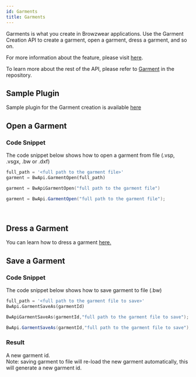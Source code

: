 ```yaml
---
id: Garments
title: Garments
---
```


Garments is what you create in Browzwear applications. Use the Garment Creation API to create a garment, open a garment, dress a garment, and so on.

For more information about the feature, please visit <a href="https://support.browzwear.com/VStitcher/basic.htm" target="_blank">here</a>.

To learn more about the rest of the API, please refer to <a href="https://gitlab.com/browzwear/share/open-platform/client-api/-/blob/master/BWPlugin/include/CAD/BWPluginAPI_Garment.h" target="_blank">Garment</a> in the repository.

## Sample Plugin
Sample plugin for the Garment creation is available <a href="https://gitlab.com/browzwear/share/open-platform/client-api/-/tree/master/samples/python/SamplePluginPython" target="_blank">here</a>

## Open a Garment

### Code Snippet
The code snippet below shows how to open a garment from file (.vsp, .vsgx, .bw or .dxf)
<!--DOCUSAURUS_CODE_TABS-->

<!--Python-->
```python
full_path = '<full path to the garment file>'
garment = BwApi.GarmentOpen(full_path)
```
<!--C++-->
```cpp
garment = BwApiGarmentOpen("full path to the garment file")
```
<!--C#-->
```csharp
garment = BwApi.GarmentOpen("full path to the garment file");
```
<!--END_DOCUSAURUS_CODE_TABS-->
<br/>

## Dress a Garment
You can learn how to dress a garment [here.](../Garment-Creation/Dress-a-Garment.md)

## Save a Garment

### Code Snippet

The code snippet below shows how to save garment to file (.bw)

<!--DOCUSAURUS_CODE_TABS-->

<!--Python-->

```python
full_path = '<full path to the garment file to save>'
BwApi.GarmentSaveAs(garmentId)
```
<!--C++-->

```cpp
BwApiGarmentSaveAs(garmentId,"full path to the garment file to save");
```
<!--C#-->

```csharp
BwApi.GarmentSaveAs(garmentId,"full path to the garment file to save");
```
<!--END_DOCUSAURUS_CODE_TABS-->

### Result
A new garment id. <br>
Note: saving garment to file will re-load the new garment automatically, this will generate a new garment id.

